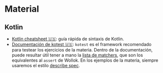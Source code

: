 # Material

## Kotlin

* [Kotlin cheatsheet :us:](https://devhints.io/kotlin): guía rápida de sintaxis de Kotlin.
* [Documentación de kotest :us:](https://github.com/kotest/kotest): `kotest` es el framework recomendado para testear los ejercicios de la materia. Dentro de la documentación, puede resultar útil tener a mano la [lista de matchers](https://github.com/kotest/kotest/blob/master/doc/matchers.md), que son los equivalentes al `assert` de Wollok. En los ejemplos de la materia, siempre usaremos el estilo [describe spec](https://github.com/kotest/kotest/blob/master/doc/styles.md#describe-spec).
